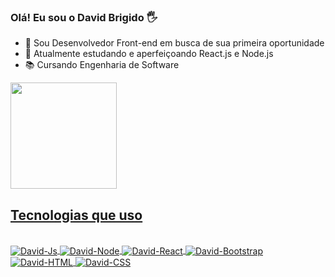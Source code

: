 ### Olá! Eu sou o David Brigido 🖐

- 🔭 Sou Desenvolvedor Front-end em busca de sua primeira oportunidade
- 🌱 Atualmente estudando e aperfeiçoando React.js e Node.js
- 📚 Cursando Engenharia de Software
<div>
  <a href="https://github.com/DavidGBbr">
  <img height="170em" src="https://github-readme-stats.vercel.app/api?username=DavidGBbr&show_icons=true&theme=dark&include_all_commits=true&count_private=true"/>
</div>
  
## Tecnologias que uso 
  
<div style="display: inline_block"><br>
  <img align="center" alt="David-Js" src="https://img.shields.io/badge/JavaScript-323330?style=for-the-badge&logo=javascript&logoColor=F7DF1E">
  <img align="center" alt="David-Node" src="https://img.shields.io/badge/Node.js-43853D?style=for-the-badge&logo=node.js&logoColor=white">
  <img align="center" alt="David-React" src="https://img.shields.io/badge/React-20232A?style=for-the-badge&logo=react&logoColor=61DAFB">
  <img align="center" alt="David-Bootstrap" src="https://img.shields.io/badge/Bootstrap-563D7C?style=for-thebadge&logo=bootstrap&logoColor=white">
  <img align="center" alt="David-HTML" src="https://img.shields.io/badge/HTML5-E34F26?style=for-the-badge&logo=html5&logoColor=white">
  <img align="center" alt="David-CSS" src="https://img.shields.io/badge/CSS3-1572B6?style=for-the-badge&logo=css3&logoColor=white">
</div><br/>
  

 
